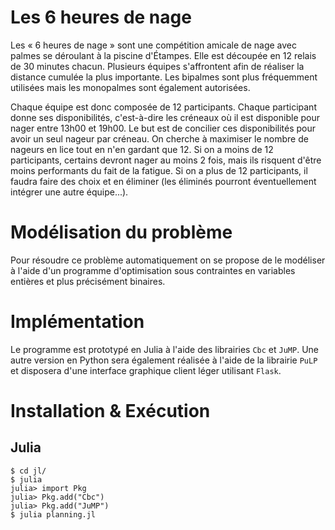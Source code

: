 # Les 6 heures de nage
Les « 6 heures de nage » sont une compétition amicale de nage avec palmes 
se déroulant à la piscine d'Étampes. Elle est découpée en 12 relais de 30 minutes 
chacun. Plusieurs équipes s'affrontent afin de réaliser la distance cumulée la 
plus importante. Les bipalmes sont plus fréquemment utilisées mais les monopalmes 
sont également autorisées.

Chaque équipe est donc composée de 12 participants. Chaque participant donne
ses disponibilités, c'est-à-dire les créneaux où il est disponible pour nager
entre 13h00 et 19h00. Le but est de concilier ces disponibilités pour avoir
un seul nageur par créneau. On cherche à maximiser le nombre de nageurs en lice
tout en n'en gardant que 12. Si on a moins de 12 participants, certains devront
nager au moins 2 fois, mais ils risquent d'être moins performants du fait de la 
fatigue. Si on a plus de 12 participants, il faudra faire des choix et en éliminer 
(les éliminés pourront éventuellement intégrer une autre équipe...).

# Modélisation du problème
Pour résoudre ce problème automatiquement on se propose de le modéliser à l'aide
d'un programme d'optimisation sous contraintes en variables entières et plus
précisément binaires.

# Implémentation
Le programme est prototypé en Julia à l'aide des librairies `Cbc` et `JuMP`.
Une autre version en Python sera également réalisée à l'aide de la librairie `PuLP`
et disposera d'une interface graphique client léger utilisant `Flask`.

# Installation & Exécution
## Julia
```shell
$ cd jl/
$ julia
julia> import Pkg
julia> Pkg.add("Cbc")
julia> Pkg.add("JuMP")
$ julia planning.jl
```
